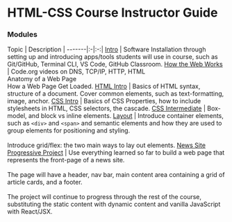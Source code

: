 # HTML-CSS Course Instructor Guide

### Modules

Topic | Description |
-------|:-|:-:|
[Intro](intro-module.md) | Software Installation through setting up and introducing apps/tools students will use in course, such as Git/GitHub, Terminal CLI, VS Code, GitHub Classroom.
[How the Web Works](how-the-web-works-module.md) | Code.org videos on DNS, TCP/IP, HTTP, HTML<br/>Anatomy of  a Web Page<br/>How a Web Page Get Loaded.
[HTML Intro](html-intro-module.md) | Basics of HTML syntax, structure of a document. Cover common elements, such as text-formatting, image, anchor.
[CSS Intro](css-intro-module.md) | Basics of CSS Properties, how to include stylesheets in HTML, CSS selectors, the cascade.
[CSS Intermediate](css-intermediate-module.md) | Box-model, and block vs inline elements.
[Layout]() | Introduce container elements, such as `<div>` and `<span>` and semantic elements and how they are used to group elements for positioning and styling. <br/><br/>Introduce grid/flex: the two main ways to lay out elements.
[News Site Progressive Project]() | Use everything learned so far to build a web page that represents the front-page of a news site. <br/><br/>The page will have a header, nav bar, main content area containing a grid of article cards, and a footer. <br/><br/>The project will continue to progress through the rest of the course, substituting the static content with dynamic content and vanilla JavaScript with React/JSX.


